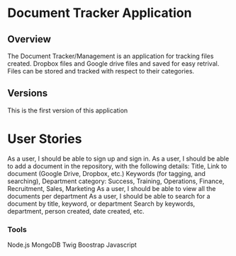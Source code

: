 # Document Tracker Application

## Overview

The Document Tracker/Management is an application for tracking files created. Dropbox files and Google drive files and saved for easy retrival. Files can be stored and tracked with respect to their categories. 

## Versions
This is the first version of this application

# User Stories
As a user, I should be able to sign up and sign in.
As a user, I should be able to add a document in the repository, with the following details: Title, Link to document (Google Drive, Dropbox, etc.)
Keywords (for tagging, and searching), Department category: Success, Training, Operations, Finance, Recruitment, Sales, Marketing
As a user, I should be able to view all the documents per department
As a user, I should be able to search for a document by title, keyword, or department
Search by keywords, department, person created, date created, etc.

### Tools

Node.js
MongoDB
Twig
Boostrap
Javascript


